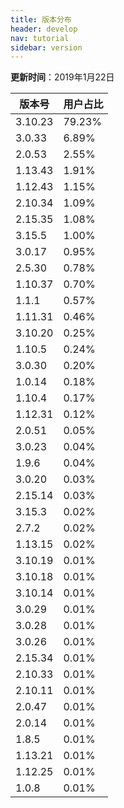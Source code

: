 ```yaml
---
title: 版本分布
header: develop
nav: tutorial
sidebar: version
---
```

**更新时间**：2019年1月22日

|版本号|用户占比|
|---|---|
|3.10.23|79.23%|
|3.0.33|6.89%|
|2.0.53|2.55%|
|1.13.43|1.91%|
|1.12.43|1.15%|
|2.10.34|1.09%|
|2.15.35|1.08%|
|3.15.5|1.00%|
|3.0.17|0.95%|
|2.5.30|0.78%|
|1.10.37|0.70%|
|1.1.1|0.57%|
|1.11.31|0.46%|
|3.10.20|0.25%|
|1.10.5|0.24%|
|3.0.30|0.20%|
|1.0.14|0.18%|
|1.10.4|0.17%|
|1.12.31|0.12%|
|2.0.51|0.05%|
|3.0.23|0.04%|
|1.9.6|0.04%|
|3.0.20|0.03%|
|2.15.14|0.03%|
|3.15.3|0.02%|
|2.7.2|0.02%|
|1.13.15|0.02%|
|3.10.19|0.01%|
|3.10.18|0.01%|
|3.10.14|0.01%|
|3.0.29|0.01%|
|3.0.28|0.01%|
|3.0.26|0.01%|
|2.15.34|0.01%|
|2.10.33|0.01%|
|2.10.11|0.01%|
|2.0.47|0.01%|
|2.0.14|0.01%|
|1.8.5|0.01%|
|1.13.21|0.01%|
|1.12.25|0.01%|
|1.0.8|0.01%|
